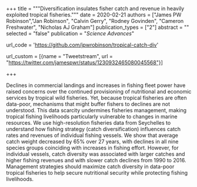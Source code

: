 +++
title = """Diversification insulates fisher catch and revenue in heavily exploited tropical fisheries."""
date = 2020-02-21
authors = ["James PW Robinson","Jan Robinson", "Calvin Gerry", "Rodney Govinden", "Cameron Freshwater", "Nicholas AJ Graham"]
publication_types = ["2"]
abstract = ""
selected = "false"
publication = "*Science Advances*"

url_code = 'https://github.com/jpwrobinson/tropical-catch-div'

url_custom = [{name = "Tweetstream", url = "https://twitter.com/jamespwr/status/1230932465080045568"}]

+++

<script type='text/javascript' src='https://d1bxh8uas1mnw7.cloudfront.net/assets/embed.js'></script>
<div data-badge-details="right" data-badge-type="medium-donut" data-doi="10.1126/sciadv.aaz0587" data-hide-no-mentions="true" class="altmetric-embed"></div>
Declines in commercial landings and increases in fishing fleet power have raised concerns over the continued provisioning of nutritional and economic services by tropical wild fisheries. Yet, because tropical fisheries are often data-poor, mechanisms that might buffer fishers to declines are not understood. This data scarcity undermines fisheries management, making tropical fishing livelihoods particularly vulnerable to changes in marine resources. We use high-resolution fisheries data from Seychelles to understand how fishing strategy (catch diversification) influences catch rates and revenues of individual fishing vessels. We show that average catch weight decreased by 65% over 27 years, with declines in all nine species groups coinciding with increases in fishing effort. However, for individual vessels, catch diversity was associated with larger catches and higher fishing revenues and with slower catch declines from 1990 to 2016. Management strategies should maximize catch diversity in data-poor tropical fisheries to help secure nutritional security while protecting fishing livelihoods.